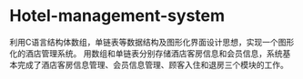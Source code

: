 # Hotel-management-system
利用C语言结构体数组，单链表等数据结构及图形化界面设计思想，实现一个图形化的酒店管理系统。
用数组和单链表分别存储酒店客房信息和会员信息，系统基本完成了酒店客房信息管理、会员信息管理、顾客入住和退房三个模块的工作。
